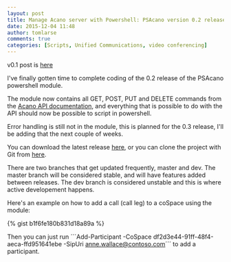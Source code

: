 ```yaml
---
layout: post
title: Manage Acano server with Powershell: PSAcano version 0.2 released
date: 2015-12-04 11:48
author: tomlarse
comments: true
categories: [Scripts, Unified Communications, video conferencing]
---
```

v0.1 post is <a href="http://blog.codesalot.com/2015/09/17/managing-acano-server-in-powershell/" target="_blank">here</a>

I've finally gotten time to complete coding of the 0.2 release of the PSAcano powershell module.

The module now contains all GET, POST, PUT and DELETE commands from the <a href="https://www.acano.com/publications/2015/09/Solution-API-Reference-R1_8.pdf" target="_blank">Acano API documentation</a>, and everything that is possible to do with the API should now be possible to script in powershell.

Error handling is still not in the module, this is planned for the 0.3 release, I'll be adding that the next couple of weeks.

You can download the latest release <a href="https://github.com/tomlarse/PsAcano/releases/latest" target="_blank">here</a>, or you can clone the project with Git from <a href="https://github.com/tomlarse/PsAcano" target="_blank">here</a>.

There are two branches that get updated frequently, master and dev. The master branch will be considered stable, and will have features added between releases. The dev branch is considered unstable and this is where active developement happens.

Here's an example on how to add a call (call leg) to a coSpace using the module:

{% gist b1f6fe180b831d18a89a %}

Then you can just run
´´´Add-Participant -CoSpace df2d3e44-91ff-48f4-aeca-ffd951641ebe -SipUri anne.wallace@contoso.com´´´
to add a participant.
